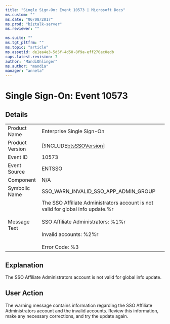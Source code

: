 ```yaml
---
title: "Single Sign-On: Event 10573 | Microsoft Docs"
ms.custom: ""
ms.date: "06/08/2017"
ms.prod: "biztalk-server"
ms.reviewer: ""

ms.suite: ""
ms.tgt_pltfrm: ""
ms.topic: "article"
ms.assetid: de1ea4e3-5d5f-4d50-8f9a-eff270ac0edb
caps.latest.revision: 7
author: "MandiOhlinger"
ms.author: "mandia"
manager: "anneta"
---
```

# Single Sign-On: Event 10573
## Details  
  
|                 |                                                                                                                                                                                              |
|-----------------|----------------------------------------------------------------------------------------------------------------------------------------------------------------------------------------------|
|  Product Name   |                                                                                  Enterprise Single Sign-On                                                                                   |
| Product Version |                                                                  [!INCLUDE[btsSSOVersion](../includes/btsssoversion-md.md)]                                                                  |
|    Event ID     |                                                                                            10573                                                                                             |
|  Event Source   |                                                                                            ENTSSO                                                                                            |
|    Component    |                                                                                             N/A                                                                                              |
|  Symbolic Name  |                                                                             SSO_WARN_INVALID_SSO_APP_ADMIN_GROUP                                                                             |
|  Message Text   | The SSO Affiliate Administrators account is not valid for global info update.%r<br /><br /> SSO Affiliate Administrators: %1%r<br /><br /> Invalid accounts: %2%r<br /><br /> Error Code: %3 |
  
## Explanation  
 The SSO Affiliate Administrators account is not valid for global info update.  
  
## User Action  
 The warning message contains information regarding the SSO Affiliate Administrators account and the invalid accounts. Review this information, make any necessary corrections, and try the update again.